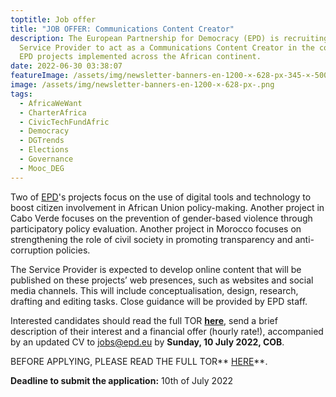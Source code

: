```yaml
---
toptitle: Job offer
title: "JOB OFFER: Communications Content Creator"
description: The European Partnership for Democracy (EPD) is recruiting a
  Service Provider to act as a Communications Content Creator in the context of
  EPD projects implemented across the African continent.
date: 2022-06-30 03:38:07
featureImage: /assets/img/newsletter-banners-en-1200-×-628-px-345-×-500-px-1-.png
image: /assets/img/newsletter-banners-en-1200-×-628-px-.png
tags:
  - AfricaWeWant
  - CharterAfrica
  - CivicTechFundAfric
  - Democracy
  - DGTrends
  - Elections
  - Governance
  - Mooc_DEG
---
```

Two of [EPD](https://epd.eu/)'s projects focus on the use of digital tools and technology to boost citizen involvement in African Union policy-making. Another project in Cabo Verde focuses on the prevention of gender-based violence through participatory policy evaluation. Another project in Morocco focuses on strengthening the role of civil society in promoting transparency and anti-corruption policies.

The Service Provider is expected to develop online content that will be published on these projects’ web presences, such as websites and social media channels. This will include conceptualisation, design, research, drafting and editing tasks. Close guidance will be provided by EPD staff.

Interested candidates should read the full TOR **[here](https://civictechfund.africa/wp-content/uploads/sites/4/2022/06/TOR-Communications-Content-Creator.pdf)**, send a brief description of their interest and a financial offer (hourly rate!), accompanied by an updated CV to [jobs@epd.eu](mailto:jobs@epd.eu) by **Sunday, 10 July 2022, COB**.

BEFORE APPLYING, PLEASE READ THE FULL TOR** [HERE](https://civictechfund.africa/wp-content/uploads/sites/4/2022/06/TOR-Communications-Content-Creator.pdf)**.

**Deadline to submit the application:** 10th of July 2022